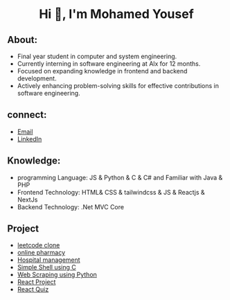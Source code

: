 
<h1 align="center">Hi 👋, I'm Mohamed Yousef</h1>

## About:

- Final year student in computer and system engineering.
- Currently interning in software engineering at Alx for 12 months.
- Focused on expanding knowledge in frontend and backend development.
- Actively enhancing problem-solving skills for effective contributions in software engineering.

## connect:
- [Email](mailto:muhammedahmedyousef@gmail.com)
- [LinkedIn](https://www.linkedin.com/in/mohamed-ahmed-yousef-928712210/)

## Knowledge:
- programming Language: JS & Python & C & C# and Familiar with Java & PHP
- Frontend Technology: HTML& CSS & tailwindcss & JS & Reactjs & NextJs
- Backend Technology: .Net MVC Core
## Project
- [leetcode clone](https://github.com/mohamedahmed-cloud/leetcode)
- [online pharmacy](https://github.com/ikseer/Frontend)
- [Hospital management](https://github.com/Hospital-Database/Frontend)
- [Simple Shell using C](https://github.com/mohamedahmed-cloud/simple_shell)
- [Web Scraping using Python](https://github.com/mohamedahmed-cloud/web-scraping)
- [React Project](https://github.com/mohamedahmed-cloud/React-Small-Project)
- [React Quiz](https://github.com/mohamedahmed-cloud/React-Quiz)
<!-- - [Leetcode clone] -->
<!-- - [Chatapp] -->
